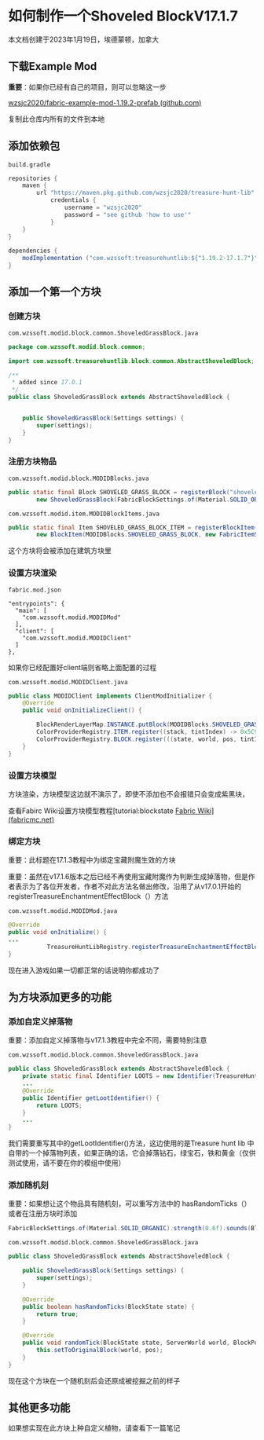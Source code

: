 # 如何制作一个Shoveled BlockV17.1.7

本文档创建于2023年1月19日，埃德蒙顿，加拿大

## 下载Example Mod

**重要**：如果你已经有自己的项目，则可以忽略这一步

[wzsjc2020/fabric-example-mod-1.19.2-prefab (github.com)](https://github.com/wzsjc2020/fabric-example-mod-1.19.2-prefab)

复制此仓库内所有的文件到本地



## 添加依赖包

```
build.gradle
```

```java
repositories {
	maven {
		url "https://maven.pkg.github.com/wzsjc2020/treasure-hunt-lib"
            credentials {
                username = "wzsjc2020"
                password = "see github 'how to use'"
            }
	}
}

dependencies {
	modImplementation ("com.wzssoft:treasurehuntlib:${"1.19.2-17.1.7"}")
}
```



## 添加一个第一个方块

### 创建方块

```
com.wzssoft.modid.block.common.ShoveledGrassBlock.java
```

```java
package com.wzssoft.modid.block.common;

import com.wzssoft.treasurehuntlib.block.common.AbstractShoveledBlock;

/**
 * added since 17.0.1
 */
public class ShoveledGrassBlock extends AbstractShoveledBlock {


    public ShoveledGrassBlock(Settings settings) {
        super(settings);
    }
}
```



### 注册方块物品

```
com.wzssoft.modid.block.MODIDBlocks.java
```

```java
public static final Block SHOVELED_GRASS_BLOCK = registerBlock("shoveled_grass_block",
        new ShoveledGrassBlock(FabricBlockSettings.of(Material.SOLID_ORGANIC).strength(0.6f).sounds(BlockSoundGroup.GRASS)));
```

```
com.wzssoft.modid.item.MODIDBlockItems.java
```

```java
public static final Item SHOVELED_GRASS_BLOCK_ITEM = registerBlockItem("shoveled_grass_block",
        new BlockItem(MODIDBlocks.SHOVELED_GRASS_BLOCK, new FabricItemSettings().group(ItemGroup.BUILDING_BLOCKS).rarity(Rarity.COMMON)));
```

这个方块将会被添加在建筑方块里

### 设置方块渲染

```
fabric.mod.json
```

```
"entrypoints": {
  "main": [
    "com.wzssoft.modid.MODIDMod"
  ],
  "client": [
    "com.wzssoft.modid.MODIDClient"
  ]
},
```

如果你已经配置好client端则省略上面配置的过程



```
com.wzssoft.modid.MODIDClient.java
```

```java
public class MODIDClient implements ClientModInitializer {
    @Override
    public void onInitializeClient() {

        BlockRenderLayerMap.INSTANCE.putBlock(MODIDBlocks.SHOVELED_GRASS_BLOCK, RenderLayer.getCutout());
        ColorProviderRegistry.ITEM.register((stack, tintIndex) -> 0x5C9854, MODIDBlocks.SHOVELED_GRASS_BLOCK);
        ColorProviderRegistry.BLOCK.register(((state, world, pos, tintIndex) -> world.getColor(pos, BiomeColors.GRASS_COLOR)), MODIDBlocks.SHOVELED_GRASS_BLOCK);
    }
}
```



### 设置方块模型

方块渲染，方块模型这边就不演示了，即使不添加也不会报错只会变成紫黑块，

查看Fabirc Wiki设置方块模型教程[tutorial:blockstate [Fabric Wiki\] (fabricmc.net)](https://fabricmc.net/wiki/tutorial:blockstate)



### 绑定方块

重要：此标题在17.1.3教程中为绑定宝藏附魔生效的方块

重要：虽然在v17.1.6版本之后已经不再使用宝藏附魔作为判断生成掉落物，但是作者表示为了各位开发者，作者不对此方法名做出修改，沿用了从v17.0.1开始的registerTreasureEnchantmentEffectBlock（）方法

```
com.wzssoft.modid.MODIDMod.java
```

```java
@Override
public void onInitialize() {
...
           TreasureHuntLibRegistry.registerTreasureEnchantmentEffectBlock(Blocks.GRASS_BLOCK,MODIDBlocks.SHOVELED_GRASS_BLOCK);
}
```

现在进入游戏如果一切都正常的话说明你都成功了

## 为方块添加更多的功能

### 添加自定义掉落物

重要：添加自定义掉落物与v17.1.3教程中完全不同，需要特别注意

```
com.wzssoft.modid.block.common.ShoveledGrassBlock.java
```

```java
public class ShoveledGrassBlock extends AbstractShoveledBlock {
    private static final Identifier LOOTS = new Identifier(TreasureHuntLib.MODID,"items/demo_loot_table");
	...
    @Override
    public Identifier getLootIdentifier() {
        return LOOTS;
    }
    ...
}
```

我们需要重写其中的getLootIdentifier()方法，这边使用的是Treasure hunt lib 中自带的一个掉落物列表，如果正确的话，它会掉落钻石，绿宝石，铁和黄金（仅供测试使用，请不要在你的模组中使用）



### 添加随机刻

重要：如果想让这个物品具有随机刻，可以重写方法中的 hasRandomTicks（）或者在注册方块时添加

```java
FabricBlockSettings.of(Material.SOLID_ORGANIC).strength(0.6f).sounds(BlockSoundGroup.GRASS).ticksRandomly()
```

```
com.wzssoft.modid.block.common.ShoveledGrassBlock.java
```

```java
public class ShoveledGrassBlock extends AbstractShoveledBlock {

    public ShoveledGrassBlock(Settings settings) {
        super(settings);
    }

    @Override
    public boolean hasRandomTicks(BlockState state) {
        return true;
    }

    @Override
    public void randomTick(BlockState state, ServerWorld world, BlockPos pos, Random random) {
        this.setToOriginalBlock(world, pos);
    }
}
```

现在这个方块在一个随机刻后会还原成被挖掘之前的样子



## 其他更多功能

如果想实现在此方块上种自定义植物，请查看下一篇笔记


